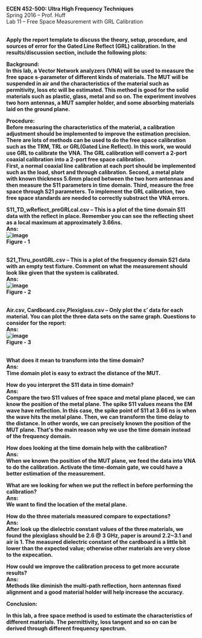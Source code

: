 <b>ECEN 452-500: Ultra High Frequency Techniques</b><br>
Spring 2016 – Prof. Huff<br>
Lab 11 – Free Space Measurement with GRL Calibration<br>

<b><br>Apply the report template to discuss the theory, setup, procedure, and sources of error for the Gated Line Reflect (GRL) calibration. In the results/discussion section, include the following plots:<br>


Background:<br>
In this lab, a Vector Network analyzers (VNA) will be used to measure the free space s-parameter of different kinds of materials. The MUT will be suspended in air and the characteristics of the material such as permitivity, loss etc will be estimated. This method is good for the solid materials such as plastic, glass, metal and so on. The experiment involves two horn antennas, a MUT sampler holder, and some absorbing materials laid on the ground plane.<br>


Procedure:<br>
Before measuring the characteristics of the material, a calibration adjustment should be implemented to improve the estimation precision. There are lots of methods can be used to do the free space calibration such as the TRM, TRL or GRL(Gated Line Reflect). In this work, we would use GRL to calibrate the VNA. The GRL calibration will convert a 2-port coaxial calibration into a 2-port free
space calibration.<br>
First, a normal coaxial line calibration at each port should be implemented such as the load, short and through calibration. Second, a metal plate with known thickness 5.6mm placed between the two horn antennas and then measure the S11 parameters in time domain. Third, measure the free space through S21 parameters. To implement the GRL calibration, two free space standards are needed to correctly substract the VNA errors.<br>



S11_TD_wReflect_preGRLcal.csv – This is a plot of the time domain S11 data with the reflect in place. Remember you can see the reflecting sheet as a local maximum at approximately 3.66ns.<br>
Ans:<br>
![image](https://github.com/CourseReps/ECEN452-Spring2016/blob/master/Students/StevenYeh/Lab11/free_space_s11.png)<br>
Figure - 1<br><br>


S21_Thru_postGRL.csv – This is a plot of the frequency domain S21 data with an empty test fixture. Comment on what the measurement should look like given that the system is calibrated.<br>
Ans:<br>
![image](https://github.com/CourseReps/ECEN452-Spring2016/blob/master/Students/StevenYeh/Lab11/free_space_through_s21.png) <br>
Figure - 2<br><br>

Air.csv, Cardboard.csv,Plexiglass.csv – Only plot the ε’ data for each material. You can plot the three data sets on the same graph.
Questions to consider for the report:<br>
Ans:<br>
![image](https://github.com/CourseReps/ECEN452-Spring2016/blob/master/Students/StevenYeh/Lab11/dielectric_constant_materials.png)<br>
Figure - 3<br><br>


What does it mean to transform into the time domain?<br>
Ans:<br>
Time domain plot is easy to extract the distance of the MUT.<br>



How do you interpret the S11 data in time domain?<br>
Ans:<br>
Compare the two S11 values of free space and metal plane placed, we can know the position of the metal plane. The spike S11 values means the EM wave have reflection. In this case, the spike point of S11 at 3.66 ns is when the wave hits the metal plane. Then, we can transform the time delay to the distance. In other words, we can precisely known the position of the MUT plane. That's the main reason why we use the time domain instead of the frequency domain.<br>




How does looking at the time domain help with the calibration?<br>
Ans:<br>
When we known the position of the MUT plane, we feed the data into VNA to do the calibration. Activate the time-domain gate, we could have a better estimation of the measurement.<br> 





What are we looking for when we put the reflect in before performing the calibration?<br>
Ans:<br>
We want to find the location of the metal plane.<br>





How do the three materials measured compare to expectations?<br>
Ans:<br>
After look up the dielectric constant values of the three materials, we found the plexiglass should be 2.6 @ 3 GHz, paper is around 2.2~3.1 and air is 1. The measured dielectric constant of the cardboard is a little bit lower than the expected value; otherwise other materials are very close to the expecation.<br>




How could we improve the calibration process to get more accurate results?<br>
Ans:<br>
Methods like diminish the multi-path reflection, horn antennas fixed alignment and a good material holder will help increase the accuracy.<br>










Conclusion:<br>

In this lab, a free space method is used to estimate the characteristics of different materials. The permittivity, loss tangent and so on can be derived through different frequency spectrum.<br>




</b>

